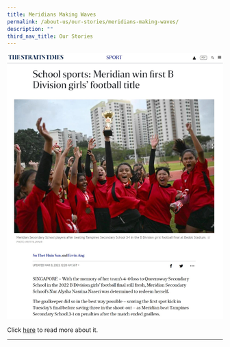 ```yaml
---
title: Meridians Making Waves
permalink: /about-us/our-stories/meridians-making-waves/
description: ""
third_nav_title: Our Stories
---
```

![](/images/Meridians%20Making%20Waves/meridian%20making%20waves%2001.jpg)

Click [here](https://www.straitstimes.com/sport/schools/school-sports-meridian-win-first-b-division-girls-football-title) to read more about it.

***


